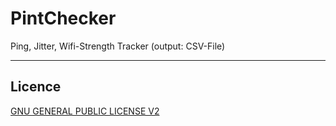 # PintChecker
Ping, Jitter, Wifi-Strength Tracker  (output: CSV-File)

----------



Licence
-------

[GNU GENERAL PUBLIC LICENSE V2](3)

 [3]: https://raw.githubusercontent.com/jwillmer/PintChecker/master/LICENSE